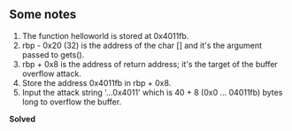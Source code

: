 ## Some notes
1. The function helloworld is stored at 0x4011fb.
2. rbp - 0x20 (32) is the address of the char [] and it's the argument passed to gets().
3. rbp + 0x8 is the address of return address; it's the target of the buffer overflow attack.
4. Store the address 0x4011fb in rbp + 0x8.
5. Input the attack string '...0x4011' which is 40 + 8 (0x0 ... 04011fb) bytes long to overflow the buffer.

**Solved**
